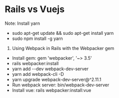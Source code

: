 # Rails vs Vuejs

Note: Install yarn
- sudo apt-get update && sudo apt-get install yarn
- sudo npm install -g yarn

1. Using Webpack in Rails with the Webpacker gem
- Install gem: gem 'webpacker', '~> 3.5'
- rails webpacker:install
- yarn add --dev webpack-dev-server
- yarn add webpack-cli -D
- yarn upgrade webpack-dev-server@^2.11.1
- Run webpack server: bin/webpack-dev-server
- Install vue: rails webpacker:install:vue

